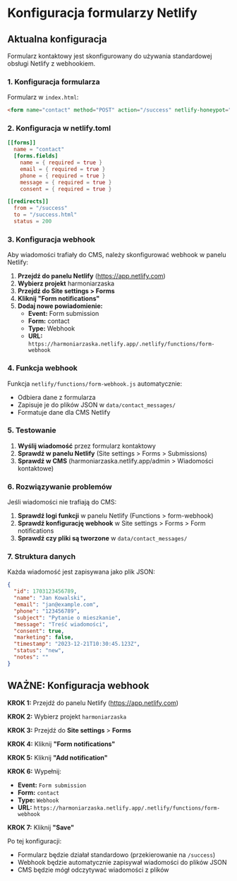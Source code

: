 # Konfiguracja formularzy Netlify

## Aktualna konfiguracja

Formularz kontaktowy jest skonfigurowany do używania standardowej obsługi Netlify z webhookiem.

### 1. Konfiguracja formularza

Formularz w `index.html`:
```html
<form name="contact" method="POST" action="/success" netlify-honeypot="bot-field" class="contact-form" id="contactForm">
```

### 2. Konfiguracja w netlify.toml

```toml
[[forms]]
  name = "contact"
  [forms.fields]
    name = { required = true }
    email = { required = true }
    phone = { required = true }
    message = { required = true }
    consent = { required = true }

[[redirects]]
  from = "/success"
  to = "/success.html"
  status = 200
```

### 3. Konfiguracja webhook

Aby wiadomości trafiały do CMS, należy skonfigurować webhook w panelu Netlify:

1. **Przejdź do panelu Netlify** (https://app.netlify.com)
2. **Wybierz projekt** harmoniarzaska
3. **Przejdź do Site settings > Forms**
4. **Kliknij "Form notifications"**
5. **Dodaj nowe powiadomienie:**
   - **Event:** Form submission
   - **Form:** contact
   - **Type:** Webhook
   - **URL:** `https://harmoniarzaska.netlify.app/.netlify/functions/form-webhook`

### 4. Funkcja webhook

Funkcja `netlify/functions/form-webhook.js` automatycznie:
- Odbiera dane z formularza
- Zapisuje je do plików JSON w `data/contact_messages/`
- Formatuje dane dla CMS Netlify

### 5. Testowanie

1. **Wyślij wiadomość** przez formularz kontaktowy
2. **Sprawdź w panelu Netlify** (Site settings > Forms > Submissions)
3. **Sprawdź w CMS** (harmoniarzaska.netlify.app/admin > Wiadomości kontaktowe)

### 6. Rozwiązywanie problemów

Jeśli wiadomości nie trafiają do CMS:

1. **Sprawdź logi funkcji** w panelu Netlify (Functions > form-webhook)
2. **Sprawdź konfigurację webhook** w Site settings > Forms > Form notifications
3. **Sprawdź czy pliki są tworzone** w `data/contact_messages/`

### 7. Struktura danych

Każda wiadomość jest zapisywana jako plik JSON:
```json
{
  "id": 1703123456789,
  "name": "Jan Kowalski",
  "email": "jan@example.com",
  "phone": "123456789",
  "subject": "Pytanie o mieszkanie",
  "message": "Treść wiadomości",
  "consent": true,
  "marketing": false,
  "timestamp": "2023-12-21T10:30:45.123Z",
  "status": "new",
  "notes": ""
}
```

## WAŻNE: Konfiguracja webhook

**KROK 1:** Przejdź do panelu Netlify (https://app.netlify.com)

**KROK 2:** Wybierz projekt `harmoniarzaska`

**KROK 3:** Przejdź do **Site settings** > **Forms**

**KROK 4:** Kliknij **"Form notifications"**

**KROK 5:** Kliknij **"Add notification"**

**KROK 6:** Wypełnij:
- **Event:** `Form submission`
- **Form:** `contact`
- **Type:** `Webhook`
- **URL:** `https://harmoniarzaska.netlify.app/.netlify/functions/form-webhook`

**KROK 7:** Kliknij **"Save"**

Po tej konfiguracji:
- Formularz będzie działał standardowo (przekierowanie na `/success`)
- Webhook będzie automatycznie zapisywał wiadomości do plików JSON
- CMS będzie mógł odczytywać wiadomości z plików
